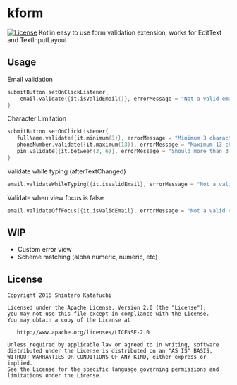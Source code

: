 # kform
[![License](https://img.shields.io/badge/License-Apache%202.0-blue.svg)](https://opensource.org/licenses/Apache-2.0)
Kotlin easy to use form validation extension, works for EditText and TextInputLayout

## Usage

Email validation

```kotlin
submitButton.setOnClickListener{
    email.validate({it.isValidEmail()}, errorMessage = "Not a valid email")
}
```

Character Limitation

```kotlin
submitButton.setOnClickListener{
   fullName.validate({it.minimum(3)}, errorMessage = "Minimum 3 characters")
   phoneNumber.validate({it.maximum(13)}, errorMessage = "Maximum 13 characters")
   pin.validate({it.between(3, 6)}, errorMessage = "Should more than 3 and less than 6 characters")
}
```

Validate while typing (afterTextChanged)

```kotlin
email.validateWhileTyping({it.isValidEmail}, errorMessage = "Not a valid email")
```

Validate when view focus is false

```kotlin
email.validateOffFocus({it.isValidEmail}, errorMessage = "Not a valid email")
```

## WIP
- Custom error view
- Scheme matching (alpha numeric, numeric, etc)

## License
```
Copyright 2016 Shintaro Katafuchi

Licensed under the Apache License, Version 2.0 (the "License");
you may not use this file except in compliance with the License.
You may obtain a copy of the License at

   http://www.apache.org/licenses/LICENSE-2.0

Unless required by applicable law or agreed to in writing, software
distributed under the License is distributed on an "AS IS" BASIS,
WITHOUT WARRANTIES OR CONDITIONS OF ANY KIND, either express or implied.
See the License for the specific language governing permissions and
limitations under the License.
```

